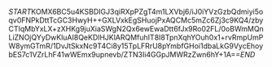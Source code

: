 $START$KOMX6BC5u4KSBDIGJ3qiRXpPZgT4m1LXVbj6/iJ0iYVzGzbQdmiyi5oqv0FNPkDttTcGC3HwyH++GXLVxkEgSHuojPxAQCMc5mZc6Zj3c9KQ4/zbyCTIqMbYxLX+zXHKg9juXiaSWgN2Qx6ewEwaDtt6fJx9Ro02FL/0oBWmMQnLiZNOjQYyDwKluAI8QeKDlHJKlARQMfuhIT8I8TpnXqhYOuh0x1+rvRmpUmPW8ymGTmR/1DvJtSkxNc9T4Ci8y15TpLFRrU8pYmbfGHoi1dbaLkG9VycEhoybES7c1VZrLhF41wWEmx9upnevb/ZTN3Ii4GGpJMWRzZwn6hY+1A==$END$